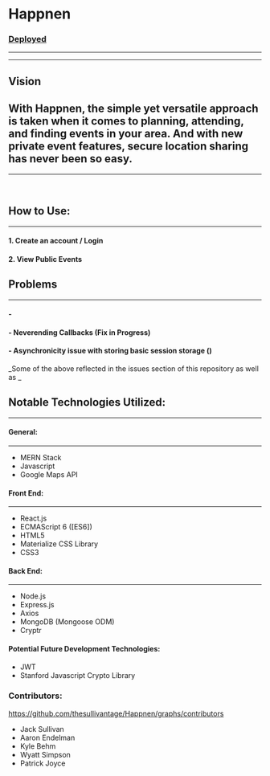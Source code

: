# Happnen 

### [Deployed](https://aqueous-earth-83627.herokuapp.com/)

---
---
## Vision
With Happnen, the simple yet versatile approach is taken when it comes to planning, attending, and finding events in your area. And with  new private event features, secure location sharing has never been so easy.  
---
---
<br/>

## How to Use:
---

#### 1. Create an account / Login
#### 2. View Public Events 



## Problems
---

#### - 
#### - Neverending Callbacks (Fix in Progress)
#### - Asynchronicity issue with storing basic session storage ()

_Some of the above reflected in the issues section of this repository as well as _

## Notable Technologies Utilized:
---

#### General: 
---
* MERN Stack
* Javascript
* Google Maps API <br/>

#### Front End: 
---
* React.js
* ECMAScript 6 ([ES6])
* HTML5
* Materialize CSS Library
* CSS3

#### Back End:
---
* Node.js
* Express.js
* Axios
* MongoDB (Mongoose ODM)
* Cryptr

#### Potential Future Development Technologies:
* JWT
* Stanford Javascript Crypto Library

<!-- * Google Geocoding API -->

### Contributors:
https://github.com/thesullivantage/Happnen/graphs/contributors
* Jack Sullivan
* Aaron Endelman
* Kyle Behm
* Wyatt Simpson
* Patrick Joyce
